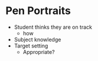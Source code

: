 Pen Portraits
=============

* Student thinks they are on track
    * how
* Subject knowledge
* Target setting
    * Appropriate?

